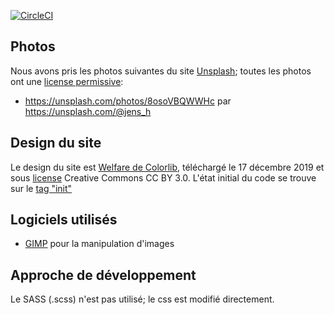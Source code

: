 [![CircleCI](https://circleci.com/gh/alberto56/antichar2.svg?style=svg)](https://circleci.com/gh/alberto56/antichar2)

Photos
-----

Nous avons pris les photos suivantes du site [Unsplash](https://unsplash.com); toutes les photos ont une [license permissive](https://unsplash.com/license):

* https://unsplash.com/photos/8osoVBQWWHc par https://unsplash.com/@jens_h

Design du site
-----

Le design du site est [Welfare de Colorlib](https://colorlib.com/wp/template/welfare/), téléchargé le 17 décembre 2019 et sous [license](https://colorlib.com/wp/licence/) Creative Commons CC BY 3.0. L'état initial du code se trouve sur le [tag "init"](https://github.com/alberto56/antichar2/tree/init/docs)

Logiciels utilisés
-----

* [GIMP](https://www.gimp.org) pour la manipulation d'images

Approche de développement
-----

Le SASS (.scss) n'est pas utilisé; le css est modifié directement.
